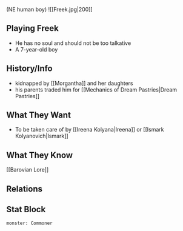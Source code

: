 (NE human boy)
![[Freek.jpg|200]]
## Playing Freek
- He has no soul and should not be too talkative
- A 7-year-old boy

## History/Info
- kidnapped by [[Morgantha]] and her daughters
- his parents traded him for [[Mechanics of Dream Pastries|Dream Pastries]]

## What They Want
- To be taken care of by [[Ireena Kolyana|Ireena]] or [[Ismark Kolyanovich|Ismark]]

## What They Know
[[Barovian Lore]]

## Relations

## Stat Block

```statblock
monster: Commoner
```

```dataviewjs
```